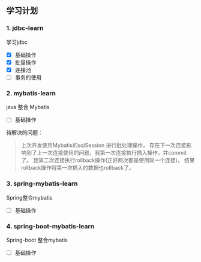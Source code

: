 ## 学习计划
### 1. jdbc-learn
学习jdbc
- [x] 基础操作
- [x] 批量操作
- [x] 连接池
- [ ] 事务的使用
### 2. mybatis-learn
java 整合 Mybatis
- [ ] 基础操作

待解决的问题：
> 上次开发使用Mybatis的sqlSession 进行批处理操作， 
> 存在下一次连接影响到了上一次连接使用的问题，我第一次连接执行插入操作，并commit了。
> 我第二次连接执行rollback操作(正好两次都是使用同一个连接)，
> 结果rollback操作将第一次插入的数据也rollback了。

### 3. spring-mybatis-learn
Spring整合mybatis
- [ ] 基础操作

### 4. spring-boot-mybatis-learn
Spring-boot 整合mybatis
- [ ] 基础操作
